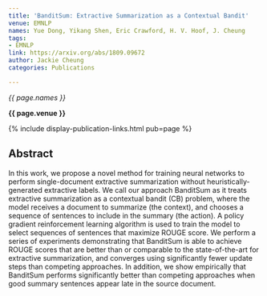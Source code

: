 ```yaml
---
title: 'BanditSum: Extractive Summarization as a Contextual Bandit'
venue: EMNLP
names: Yue Dong, Yikang Shen, Eric Crawford, H. V. Hoof, J. Cheung
tags:
- EMNLP
link: https://arxiv.org/abs/1809.09672
author: Jackie Cheung
categories: Publications

---
```


*{{ page.names }}*

**{{ page.venue }}**

{% include display-publication-links.html pub=page %}

## Abstract

In this work, we propose a novel method for training neural networks to perform single-document extractive summarization without heuristically-generated extractive labels. We call our approach BanditSum as it treats extractive summarization as a contextual bandit (CB) problem, where the model receives a document to summarize (the context), and chooses a sequence of sentences to include in the summary (the action). A policy gradient reinforcement learning algorithm is used to train the model to select sequences of sentences that maximize ROUGE score. We perform a series of experiments demonstrating that BanditSum is able to achieve ROUGE scores that are better than or comparable to the state-of-the-art for extractive summarization, and converges using significantly fewer update steps than competing approaches. In addition, we show empirically that BanditSum performs significantly better than competing approaches when good summary sentences appear late in the source document.